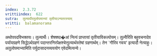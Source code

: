 ```yaml
---
index:  2.3.72
vrittiindex:  622
sutra:  तुल्यार्थैरतुलोपमाभ्यां तृतीयाऽन्यतरस्याम्
vritti:  balamanorama 
---
```


अथोपपदविभक्तयः। तुल्यार्थैः। शेषषष्ठ�आं नित्यं प्राप्तायां तृतीयाविकल्पोयम्। तुल्यैरिति बहुवचनादेव पर्यायग्रहणे सिद्धेऽर्थग्रहणं पदान्तरनिरपेक्षश्चेत्तुल्यार्थस्तेषां ग्रहणार्थम्। तेन `गौरिव गवय' इत्यादौ नेत्याहुः। अतुलोपमाभ्यामिति पर्युदासादनव्यययोग एवेदमित्यन्ये। 

